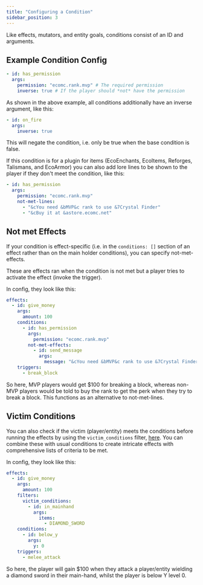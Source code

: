 ```yaml
---
title: "Configuring a Condition"
sidebar_position: 3
---
```


Like effects, mutators, and entity goals, conditions consist of an ID and arguments.

## Example Condition Config
```yaml
- id: has_permission
  args:
    permission: "ecomc.rank.mvp" # The required permission
    inverse: true # If the player should *not* have the permission
```


As shown in the above example, all conditions additionally have an inverse argument, like this:
```yaml
- id: on_fire
  args:
    inverse: true
```
This will negate the condition, i.e. only be true when the base condition is false.

If this condition is for a plugin for items (EcoEnchants, EcoItems, Reforges, Talismans, and EcoArmor) you can also add lore lines to be shown to the player if they don't meet the condition, like this:

```yaml
- id: has_permission
  args:
    permission: "ecomc.rank.mvp"
    not-met-lines:
      - "&cYou need &bMVP&c rank to use &7Crystal Finder"
      - "&cBuy it at &astore.ecomc.net"
```

## Not met Effects

If your condition is effect-specific (i.e. in the `conditions: []` section of an effect rather than on the main holder conditions), you can specify not-met-effects.

These are effects ran when the condition is not met but a player tries to activate the effect (invoke the trigger).

In config, they look like this:

```yaml
effects:
  - id: give_money
    args:
      amount: 100
    conditions:
      - id: has_permission
        args:
          permission: "ecomc.rank.mvp"
        not-met-effects:
          - id: send_message
            args:
              message: "&cYou need &bMVP&c rank to use &7Crystal Finder&c, buy it at &astore.ecomc.net&c!"
    triggers:
      - break_block
```

So here, MVP players would get $100 for breaking a block, whereas non-MVP players would be told to buy the rank to get the perk when they try to break a block. This functions as an alternative to not-met-lines.
## Victim Conditions

You can also check if the victim (player/entity) meets the conditions before running the effects by using the `victim_conditions` filter, [here](https://plugins.auxilor.io/effects/all-filters/victim_conditions). You can combine these with usual conditions to create intricate effects with comprehensive lists of criteria to be met.

In config, they look like this:

```yaml
effects:
  - id: give_money
    args:
      amount: 100
    filters:
	  victim_conditions:
		- id: in_mainhand
		  args:
			items:
			  - DIAMOND_SWORD
	conditions:
	  - id: below_y
	    args:
		  y: 0
    triggers:
      - melee_attack
```

So here, the player will gain $100 when they attack a player/entity wielding a diamond sword in their main-hand, whilst the player is below Y level 0.

